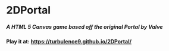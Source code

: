 # 2DPortal
##### **A HTML 5 Canvas game based off the original Portal by Valve**
**Play it at: https://turbulence9.github.io/2DPortal/**
